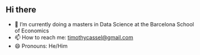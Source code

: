 ## Hi there 

- 🔭 I’m currently doing a masters in Data Science at the Barcelona School of Economics 
- 📫 How to reach me: timothycassel@gmail.com
- 😄 Pronouns: He/Him
